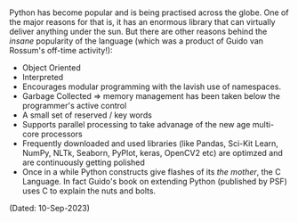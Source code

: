 ##### 
Python has become popular and is being practised across the globe. One of the major reasons for that is, it has an enormous library that can virtually deliver anything under the sun. But there are other reasons behind the <i>insane</i> popularity of the language (which was a product of Guido van Rossum's off-time activity!): 
- Object Oriented
- Interpreted
- Encourages modular programming with the lavish use of namespaces. 
- Garbage Collected => memory management has been taken below the programmer's active control
- A small set of reserved / key words
- Supports parallel processing to take advanage of the new age multi-core processors
- Frequently downloaded and used libraries (like Pandas, Sci-Kit Learn, NumPy, NLTk, Seaborn, PyPlot, keras, OpenCV2 etc) are optimzed and are continuously getting polished
- Once in a while Python constructs give flashes of its <i>the mother</i>, the C Language. In fact Guido's book on extending Python (published by PSF) uses C to explain the nuts and bolts.

(Dated: 10-Sep-2023)
